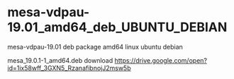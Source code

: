 # mesa-vdpau-19.01_amd64_deb_UBUNTU_DEBIAN
mesa-vdpau-19.01 deb package amd64 linux ubuntu debian

mesa_19.0.1-1_amd64.deb download https://drive.google.com/open?id=1ix58wff_3GXN5_RzanafibnojJ2msw5b

